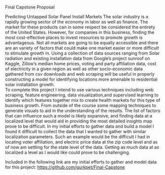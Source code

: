 Final Capstone Proposal

Predicting Untapped Solar Panel Install Markets
	The solar industry is a rapidly growing sector of the economy in labor as well as finance.  The market for these products can in some respect be considered the entirety of the United States.  However, for companies in this business, finding the most cost-effective places to invest resources to promote growth is advantageous.  Not all markets are going to be equally accessible and there are an variety of factors that could make one market easier or more difficult to stimulate growth in.
	Using a collection of data sources ranging from Solar radiation and existing installation data from Google’s project sunroof on Kaggle, Zillow’s median home prices, voting and party affiliation data,  cost of electricity in a given region as well as other socio-economic data gathered from csv downloads and web scraping will be useful in properly constructing a model for identifying locations more amenable to residential solar installation growth.  
	To complete this project I intend to use various techniques including web scraping, feature engineering, data visualization,and supervised learning to identify which features together mix to create health markets for this type of business growth.  From outside of the course some mapping techniques to generate visuals to aid in the understanding of the results.
	The list of factors that can influence such a model is likely expansive, and finding data at a localized level that would aid in providing the most detailed insights map prove to be difficult.  In my initial efforts to gather data and build a model I found it difficult to collect the data that I wanted to gather with similar localization parameters.  Such an example would be the difficult I had in locating voter affiliation, and electric price data at the zip code level and as of now am settling for the state level of the data.   Getting as much data at as localized a level as I would like could prove to be challenging.

Included in the following link are my initial efforts to gather and model data for this project:
	https://github.com/gurkpet/Final-Capstone
